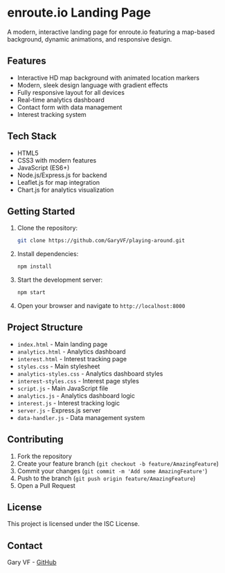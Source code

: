 # enroute.io Landing Page

A modern, interactive landing page for enroute.io featuring a map-based background, dynamic animations, and responsive design.

## Features

- Interactive HD map background with animated location markers
- Modern, sleek design language with gradient effects
- Fully responsive layout for all devices
- Real-time analytics dashboard
- Contact form with data management
- Interest tracking system

## Tech Stack

- HTML5
- CSS3 with modern features
- JavaScript (ES6+)
- Node.js/Express.js for backend
- Leaflet.js for map integration
- Chart.js for analytics visualization

## Getting Started

1. Clone the repository:
   ```bash
   git clone https://github.com/GaryVF/playing-around.git
   ```

2. Install dependencies:
   ```bash
   npm install
   ```

3. Start the development server:
   ```bash
   npm start
   ```

4. Open your browser and navigate to `http://localhost:8000`

## Project Structure

- `index.html` - Main landing page
- `analytics.html` - Analytics dashboard
- `interest.html` - Interest tracking page
- `styles.css` - Main stylesheet
- `analytics-styles.css` - Analytics dashboard styles
- `interest-styles.css` - Interest page styles
- `script.js` - Main JavaScript file
- `analytics.js` - Analytics dashboard logic
- `interest.js` - Interest tracking logic
- `server.js` - Express.js server
- `data-handler.js` - Data management system

## Contributing

1. Fork the repository
2. Create your feature branch (`git checkout -b feature/AmazingFeature`)
3. Commit your changes (`git commit -m 'Add some AmazingFeature'`)
4. Push to the branch (`git push origin feature/AmazingFeature`)
5. Open a Pull Request

## License

This project is licensed under the ISC License.

## Contact

Gary VF - [GitHub](https://github.com/GaryVF) 
